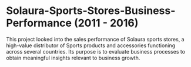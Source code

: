 # Solaura-Sports-Stores-Business-Performance (2011 - 2016)
This project looked into the sales performance of Solaura sports stores, a high-value distributor of Sports products and accessories functioning across several countries. Its purpose is to evaluate business processes to obtain meaningful insights relevant to business growth.
